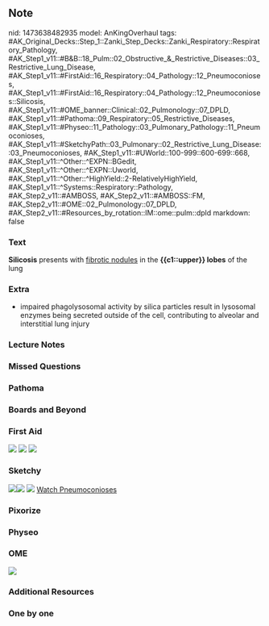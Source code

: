 ## Note
nid: 1473638482935
model: AnKingOverhaul
tags: #AK_Original_Decks::Step_1::Zanki_Step_Decks::Zanki_Respiratory::Respiratory_Pathology, #AK_Step1_v11::#B&B::18_Pulm::02_Obstructive_&_Restrictive_Diseases::03_Restrictive_Lung_Disease, #AK_Step1_v11::#FirstAid::16_Respiratory::04_Pathology::12_Pneumoconioses, #AK_Step1_v11::#FirstAid::16_Respiratory::04_Pathology::12_Pneumoconioses::Silicosis, #AK_Step1_v11::#OME_banner::Clinical::02_Pulmonology::07_DPLD, #AK_Step1_v11::#Pathoma::09_Respiratory::05_Restrictive_Diseases, #AK_Step1_v11::#Physeo::11_Pathology::03_Pulmonary_Pathology::11_Pneumoconioses, #AK_Step1_v11::#SketchyPath::03_Pulmonary::02_Restrictive_Lung_Disease::03_Pneumoconioses, #AK_Step1_v11::#UWorld::100-999::600-699::668, #AK_Step1_v11::^Other::^EXPN::BGedit, #AK_Step1_v11::^Other::^EXPN::Uworld, #AK_Step1_v11::^Other::^HighYield::2-RelativelyHighYield, #AK_Step1_v11::^Systems::Respiratory::Pathology, #AK_Step2_v11::#AMBOSS, #AK_Step2_v11::#AMBOSS::FM, #AK_Step2_v11::#OME::02_Pulmonology::07_DPLD, #AK_Step2_v11::#Resources_by_rotation::IM::ome::pulm::dpld
markdown: false

### Text
<div>
  <b>Silicosis</b> presents with <u>fibrotic nodules</u> in the
  <b>{{c1::upper}} lobes</b> of the lung
</div>

### Extra
- impaired phagolysosomal activity by silica particles result in lysosomal enzymes being secreted outside of the cell, contributing to alveolar and interstitial lung injury

### Lecture Notes


### Missed Questions


### Pathoma


### Boards and Beyond


### First Aid
<img src="tmpvjwjus.png"> <img src="tmpgSCo68.png"> <img src=
"tmpmdxWk6.png">

### Sketchy
<img src=
"Screen%20Shot%202020-02-19%20at%208.16.24%20PM.JPG"><img src=
"Screen%20Shot%202019-09-28%20at%204.27.39%20PM.png"> <img src=
"Screen%20Shot%202019-12-29%20at%2011.30.28%20AM.JPG"> <a href=
"https://dashboard.sketchy.com/study/medical/courses/medical-pathophysiology/units/medical-pathophysiology-pulmonary/videos/medical-pathophysiology-pulmonary-restrictive-lung-disease-pneumoconioses?utm_source=anki&utm_medium=partnership&utm_campaign=february_update&utm_content=medical">
Watch Pneumoconioses</a>

### Pixorize


### Physeo


### OME
<div class="ome-widget">
  <a href=
  "https://onlinemeded.org/spa/pulmonology/dpld/acquire?ref=anki"><img src="_OME_AnkiFlashcards_Lesson_3.png"></a>
</div>

### Additional Resources


### One by one

